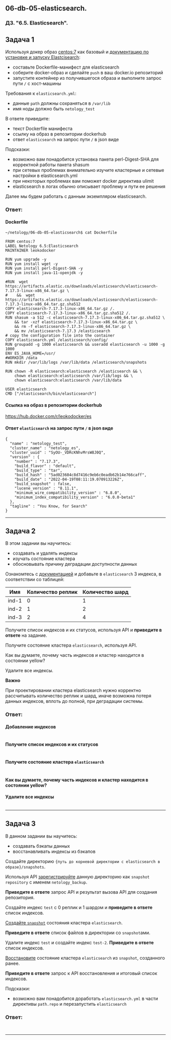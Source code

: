 ## 06-db-05-elasticsearch.
### ДЗ. "6.5. Elasticsearch".

## Задача 1

Используя докер образ [centos:7](https://hub.docker.com/_/centos) как базовый и 
[документацию по установке и запуску Elastcisearch](https://www.elastic.co/guide/en/elasticsearch/reference/current/targz.html):

- составьте Dockerfile-манифест для elasticsearch
- соберите docker-образ и сделайте `push` в ваш docker.io репозиторий
- запустите контейнер из получившегося образа и выполните запрос пути `/` c хост-машины

Требования к `elasticsearch.yml`:
- данные `path` должны сохраняться в `/var/lib`
- имя ноды должно быть `netology_test`

В ответе приведите:
- текст Dockerfile манифеста
- ссылку на образ в репозитории dockerhub
- ответ `elasticsearch` на запрос пути `/` в json виде

Подсказки:
- возможно вам понадобится установка пакета perl-Digest-SHA для корректной работы пакета shasum
- при сетевых проблемах внимательно изучите кластерные и сетевые настройки в elasticsearch.yml
- при некоторых проблемах вам поможет docker директива ulimit
- elasticsearch в логах обычно описывает проблему и пути ее решения

Далее мы будем работать с данным экземпляром elasticsearch.
### Ответ:
#### Dockerfile 
```
~/netology/06-db-05-elasticsearch$ cat Dockerfile 

FROM centos:7
LABEL Netology 6.5:Elasticsearch
MAINTAINER leokodocker

RUN yum upgrade -y
RUN yum install wget -y
RUN yum install perl-Digest-SHA -y
RUN yum install java-11-openjdk -y

#RUN  wget https://artifacts.elastic.co/downloads/elasticsearch/elasticsearch-7.17.3-linux-x86_64.tar.gz \
#    &&  wget https://artifacts.elastic.co/downloads/elasticsearch/elasticsearch-7.17.3-linux-x86_64.tar.gz.sha512
COPY elasticsearch-7.17.3-linux-x86_64.tar.gz /.
COPY elasticsearch-7.17.3-linux-x86_64.tar.gz.sha512 /.
RUN shasum -a 512 -c elasticsearch-7.17.3-linux-x86_64.tar.gz.sha512 \
    && tar -xzf elasticsearch-7.17.3-linux-x86_64.tar.gz \
    && rm -f elasticsearch-7.17.3-linux-x86_64.tar.gz \
    && mv /elasticsearch-7.17.3 /elasticsearch
# copy the configuration file into the container
COPY elasticsearch.yml /elasticsearch/config/
RUN groupadd -g 1000 elasticsearch && useradd elasticsearch -u 1000 -g 1000
ENV ES_JAVA_HOME=/usr/
#WORKDIR /data
RUN mkdir /var/lib/logs /var/lib/data /elasticsearch/snapshots

RUN chown -R elasticsearch:elasticsearch /elasticsearch && \
    chown elasticsearch:elasticsearch /var/lib/logs && \
    chown elasticsearch:elasticsearch /var/lib/data

USER elasticsearch
CMD ["/elasticsearch/bin/elasticsearch"]

```
#### Cсылкa на образ в репозитории dockerhub
https://hub.docker.com/r/leokodocker/es
#### Ответ `elasticsearch` на запрос пути `/` в json виде
```
{
  "name" : "netology_test",
  "cluster_name" : "netology_es",
  "cluster_uuid" : "SyOU-_VDRcKNhvMrsW8J0Q",
  "version" : {
    "number" : "7.17.3",
    "build_flavor" : "default",
    "build_type" : "tar",
    "build_hash" : "5ad023604c8d7416c9eb6c0eadb62b14e766caff",
    "build_date" : "2022-04-19T08:11:19.070913226Z",
    "build_snapshot" : false,
    "lucene_version" : "8.11.1",
    "minimum_wire_compatibility_version" : "6.8.0",
    "minimum_index_compatibility_version" : "6.0.0-beta1"
  },
  "tagline" : "You Know, for Search"
}
```
---
## Задача 2

В этом задании вы научитесь:
- создавать и удалять индексы
- изучать состояние кластера
- обосновывать причину деградации доступности данных

Ознакомтесь с [документацией](https://www.elastic.co/guide/en/elasticsearch/reference/current/indices-create-index.html) 
и добавьте в `elasticsearch` 3 индекса, в соответствии со таблицей:

| Имя | Количество реплик | Количество шард |
|-----|-------------------|-----------------|
| ind-1| 0 | 1 |
| ind-2 | 1 | 2 |
| ind-3 | 2 | 4 |

Получите список индексов и их статусов, используя API и **приведите в ответе** на задание.

Получите состояние кластера `elasticsearch`, используя API.

Как вы думаете, почему часть индексов и кластер находится в состоянии yellow?

Удалите все индексы.

**Важно**

При проектировании кластера elasticsearch нужно корректно рассчитывать количество реплик и шард,
иначе возможна потеря данных индексов, вплоть до полной, при деградации системы.

### Ответ:
#### Добавление индексов
```

```
#### Получите список индексов и их статусов
```

```
#### Получите состояние кластера `elasticsearch`
```

```
#### Как вы думаете, почему часть индексов и кластер находится в состоянии yellow?

#### Удалите все индексы
```

```


---
## Задача 3

В данном задании вы научитесь:
- создавать бэкапы данных
- восстанавливать индексы из бэкапов

Создайте директорию `{путь до корневой директории с elasticsearch в образе}/snapshots`.

Используя API [зарегистрируйте](https://www.elastic.co/guide/en/elasticsearch/reference/current/snapshots-register-repository.html#snapshots-register-repository) 
данную директорию как `snapshot repository` c именем `netology_backup`.

**Приведите в ответе** запрос API и результат вызова API для создания репозитория.

Создайте индекс `test` с 0 реплик и 1 шардом и **приведите в ответе** список индексов.

[Создайте `snapshot`](https://www.elastic.co/guide/en/elasticsearch/reference/current/snapshots-take-snapshot.html) 
состояния кластера `elasticsearch`.

**Приведите в ответе** список файлов в директории со `snapshot`ами.

Удалите индекс `test` и создайте индекс `test-2`. **Приведите в ответе** список индексов.

[Восстановите](https://www.elastic.co/guide/en/elasticsearch/reference/current/snapshots-restore-snapshot.html) состояние
кластера `elasticsearch` из `snapshot`, созданного ранее. 

**Приведите в ответе** запрос к API восстановления и итоговый список индексов.

Подсказки:
- возможно вам понадобится доработать `elasticsearch.yml` в части директивы `path.repo` и перезапустить `elasticsearch`

### Ответ:
```


```
---
